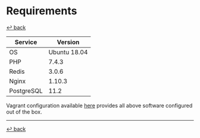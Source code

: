 # Requirements

[↩️ back](/README.md)

| Service       | Version       |
| ------------- | ------------- |
| OS            | Ubuntu 18.04  |
| PHP           | 7.4.3         |
| Redis         | 3.0.6         |
| Nginx         | 1.10.3        |
| PostgreSQL    | 11.2          |

Vagrant configuration available [here](/vagrant/README.md) provides all above software configured out of the box.

---
[↩️ back](/README.md)